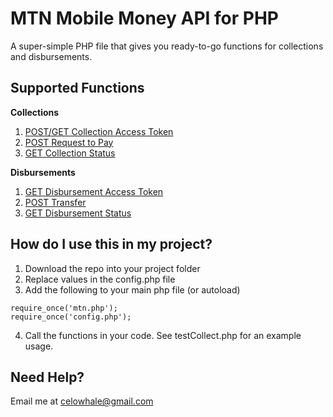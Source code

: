 # MTN Mobile Money API for PHP
A super-simple PHP file that gives you ready-to-go functions for collections and disbursements. 

## Supported Functions
**Collections**
1. [POST/GET Collection Access Token](https://momodeveloper.mtn.com/docs/services/collection/operations/token-POST?) 
2. [POST Request to Pay](https://momodeveloper.mtn.com/docs/services/collection/operations/requesttopay-POST?) 
3. [GET Collection Status](https://momodeveloper.mtn.com/docs/services/collection/operations/requesttopay-referenceId-GET?)

**Disbursements**
1. [GET Disbursement Access Token](https://momodeveloper.mtn.com/docs/services/disbursement/operations/token-POST?)
2. [POST Transfer](https://momodeveloper.mtn.com/docs/services/disbursement/operations/transfer-POST?)
3. [GET Disbursement Status](https://momodeveloper.mtn.com/docs/services/disbursement/operations/transfer-referenceId-GET?)

## How do I use this in my project?
1. Download the repo into your project folder
2. Replace values in the config.php file
3. Add the following to your main php file (or autoload)
```
require_once('mtn.php');
require_once('config.php');
```
4. Call the functions in your code. See testCollect.php for an example usage.

## Need Help?
Email me at celowhale@gmail.com 
